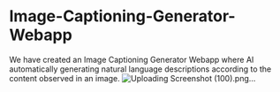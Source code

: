 # Image-Captioning-Generator-Webapp
We have created an Image Captioning Generator Webapp where AI automatically generating natural language descriptions according to the content observed in an image.
![Uploading Screenshot (100).png…]()
